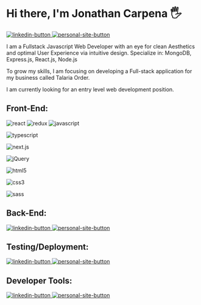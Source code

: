 <h1 align="start">Hi there, I'm Jonathan Carpena 🖐</h1>

<!-- CONTACTS -->
<p dir="auto"> 
<!-- LINKEDIN -->
<a href="https://www.linkedin.com/in/jonathan-carpena-582873196/" rel="nofollow">
  <img 
       src="https://img.shields.io/badge/jonathan carpena-0077B5?style=for-the-badge&logo=linkedin&logoColor=white" 
       alt="linkedin-button" 
       data-canonical-src="https://img.shields.io/badge/@jonathancarpena-0077B5?style=for-the-badge&logo=linkedin&logoColor=white" 
       style="max-width: 100%;">
  </a>

<!-- PERSONAL SITE -->
<a href="https:/jonathancarpena.me" rel="nofollow">
  <img 
       src="https://img.shields.io/badge/personal site-5020DF?style=for-the-badge&logo=About.me&logoColor=white" 
       alt="personal-site-button" 
       data-canonical-src="https://img.shields.io/badge/jonathancarpena.me-5020DF?style=for-the-badge&logo=About.me&logoColor=white" 
       style="max-width: 100%;">
  </a>
</p>


<!-- MINI BIO -->
<p dir="auto">I am a Fullstack Javascript Web Developer with an eye for clean Aesthetics and optimal User Experience via intuitive design. Specialize in: MongoDB, Express.js, React.js, Node.js</p>
<p dir="auto">To grow my skills, I am focusing on developing a Full-stack application for my business called Talaria Order.</p>
<p dir="auto">I am currently looking for an entry level web development position.</p>


<!-- FRONT-END -->
<h2 dir="auto">
  Front-End:
</h2>

<p dir="auto" > 
<!-- REACT -->
<img 
       src="https://img.shields.io/badge/React-20232A?style=for-the-badge&logo=react&logoColor=61DAFB"
       alt="react" 
       data-canonical-src="	https://img.shields.io/badge/React-20232A?style=for-the-badge&logo=react&logoColor=61DAFB" 
       style="max-width: 100%;"/>
<!-- REDUX -->
<img 
       src="https://img.shields.io/badge/Redux-593D88?style=for-the-badge&logo=redux&logoColor=white"
       alt="redux" 
       data-canonical-src="https://img.shields.io/badge/Redux-593D88?style=for-the-badge&logo=redux&logoColor=white" 
       style="max-width: 100%;"/>
<!-- JAVASCRIPT -->
<img 
       src="https://img.shields.io/badge/JavaScript-323330?style=for-the-badge&logo=javascript&logoColor=F7DF1E"
       alt="javascript" 
       data-canonical-src="https://img.shields.io/badge/JavaScript-323330?style=for-the-badge&logo=javascript&logoColor=F7DF1E" 
       style="max-width: 100%;"/>
  
  <!-- TYPESCRIPT -->
  <img 
       src="https://img.shields.io/badge/TypeScript-007ACC?style=for-the-badge&logo=typescript&logoColor=white"
       alt="typescript" 
       data-canonical-src="https://img.shields.io/badge/TypeScript-007ACC?style=for-the-badge&logo=typescript&logoColor=white" 
       style="max-width: 100%;">
  <!-- NEXT.JS -->
  <img 
       src="https://img.shields.io/badge/next.js-000000?style=for-the-badge&logo=nextdotjs&logoColor=white"
       alt="next.js" 
       data-canonical-src="https://img.shields.io/badge/next.js-000000?style=for-the-badge&logo=nextdotjs&logoColor=white" 
       style="max-width: 100%;">
  <!-- jQuery -->
  <img 
       src="https://img.shields.io/badge/jQuery-0769AD?style=for-the-badge&logo=jquery&logoColor=white"
       alt="jQuery" 
       data-canonical-src="https://img.shields.io/badge/jQuery-0769AD?style=for-the-badge&logo=jquery&logoColor=white" 
       style="max-width: 100%;">
<!-- HTML5 -->
  <img 
       src="https://img.shields.io/badge/HTML5-E34F26?style=for-the-badge&logo=html5&logoColor=white"
       alt="html5" 
       data-canonical-src="https://img.shields.io/badge/HTML5-E34F26?style=for-the-badge&logo=html5&logoColor=white" 
       style="max-width: 100%;">
 <!-- CSS -->
  <img 
       src="https://img.shields.io/badge/CSS3-1572B6?style=for-the-badge&logo=css3&logoColor=white"
       alt="css3" 
       data-canonical-src="https://img.shields.io/badge/CSS3-1572B6?style=for-the-badge&logo=css3&logoColor=white" 
       style="max-width: 100%;">
<!-- SASS -->
  <img 
       src="https://img.shields.io/badge/Sass-CC6699?style=for-the-badge&logo=sass&logoColor=white"
       alt="sass" 
       data-canonical-src="https://img.shields.io/badge/Sass-CC6699?style=for-the-badge&logo=sass&logoColor=white" 
       style="max-width: 100%;">
</p>


<!-- BACK-END -->
<h2 dir="auto">
  Back-End:
</h2>

<p dir="auto"> 
<!-- LINKEDIN -->
<a href="https://www.linkedin.com/in/jonathan-carpena-582873196/" rel="nofollow">
  <img 
       src="https://img.shields.io/badge/jonathan carpena-0077B5?style=for-the-badge&logo=linkedin&logoColor=white" 
       alt="linkedin-button" 
       data-canonical-src="https://img.shields.io/badge/@jonathancarpena-0077B5?style=for-the-badge&logo=linkedin&logoColor=white" 
       style="max-width: 100%;">
  </a>

<!-- PERSONAL SITE -->
<a href="https:/jonathancarpena.me" rel="nofollow">
  <img 
       src="https://img.shields.io/badge/personal site-5020DF?style=for-the-badge&logo=About.me&logoColor=white" 
       alt="personal-site-button" 
       data-canonical-src="https://img.shields.io/badge/jonathancarpena.me-5020DF?style=for-the-badge&logo=About.me&logoColor=white" 
       style="max-width: 100%;">
  </a>
</p>

<!-- TESTING/DEPLOYMENT -->
<h2 dir="auto">
  Testing/Deployment:
</h2>

<p dir="auto"> 
<!-- LINKEDIN -->
<a href="https://www.linkedin.com/in/jonathan-carpena-582873196/" rel="nofollow">
  <img 
       src="https://img.shields.io/badge/jonathan carpena-0077B5?style=for-the-badge&logo=linkedin&logoColor=white" 
       alt="linkedin-button" 
       data-canonical-src="https://img.shields.io/badge/@jonathancarpena-0077B5?style=for-the-badge&logo=linkedin&logoColor=white" 
       style="max-width: 100%;">
  </a>

<!-- PERSONAL SITE -->
<a href="https:/jonathancarpena.me" rel="nofollow">
  <img 
       src="https://img.shields.io/badge/personal site-5020DF?style=for-the-badge&logo=About.me&logoColor=white" 
       alt="personal-site-button" 
       data-canonical-src="https://img.shields.io/badge/jonathancarpena.me-5020DF?style=for-the-badge&logo=About.me&logoColor=white" 
       style="max-width: 100%;">
  </a>
</p>


<!-- Tools -->
<h2 dir="auto">
  Developer Tools:
</h2>

<p dir="auto"> 
<!-- LINKEDIN -->
<a href="https://www.linkedin.com/in/jonathan-carpena-582873196/" rel="nofollow">
  <img 
       src="https://img.shields.io/badge/jonathan carpena-0077B5?style=for-the-badge&logo=linkedin&logoColor=white" 
       alt="linkedin-button" 
       data-canonical-src="https://img.shields.io/badge/@jonathancarpena-0077B5?style=for-the-badge&logo=linkedin&logoColor=white" 
       style="max-width: 100%;">
  </a>

<!-- PERSONAL SITE -->
<a href="https:/jonathancarpena.me" rel="nofollow">
  <img 
       src="https://img.shields.io/badge/personal site-5020DF?style=for-the-badge&logo=About.me&logoColor=white" 
       alt="personal-site-button" 
       data-canonical-src="https://img.shields.io/badge/jonathancarpena.me-5020DF?style=for-the-badge&logo=About.me&logoColor=white" 
       style="max-width: 100%;">
  </a>
</p>

